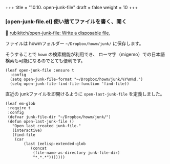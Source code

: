 +++
title = "10.10. open-junk-file"
draft = false
weight = 10
+++
### [open-junk-file.el] 使い捨てファイルを書く、開く
🔗 [rubikitch/open-junk-file: Write a disposable file.](https://github.com/rubikitch/open-junk-file) 

ファイルは howmフォルダー `~/Dropbox/howm/junk/` に保存します。

そうすることで `howm` の検索機能が利用でき、
ローマ字（migemo）での日本語検索も可能になるのでとても便利です。

```elisp
(leaf open-junk-file :ensure t
  :config
  (setq open-junk-file-format "~/Dropbox/howm/junk/%Y%m%d.")
  (setq open-junk-file-find-file-function 'find-file))
```

直近の junkファイルを即開けるように `open-last-junk-file` を定義しました。

```elisp
(leaf em-glob
 :require t
 :config
 (defvar junk-file-dir "~/Dropbox/howm/junk/")
 (defun open-last-junk-file ()
   "Open last created junk-file."
   (interactive)
   (find-file
    (car
	    (last (eelisp-extended-glob
	   	   (concat
   			(file-name-as-directory junk-file-dir)
			"*.*.*")))))))
```

